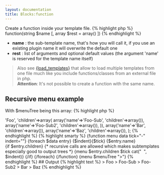 ```yaml
---
layout: documentation
title: Blocks:function
---
```


Create a function inside your template file.
{% highlight php %}
function(string $name [, array $rest = array() ])
{% endhighlight %}
* **name** : the sub-template name, that's how you will call it, if you use an existing plugin name it will overwrite the default one
* **rest** : list of arguments and optional default values (the argument 'name' is reserved for the template name itself)

> Also see [{load_templates}](/documentation/2.x-dev/functions/load-templates.html) that allow to load multiple templates from one file much like you include functions/classes from an external file in php.  
> **Attention**: It's not possible to create a function with the same name.

## Recursive menu example
With $menuTree being this array:
{% highlight php %}
<?php
$menuTree = array(
  array('name'=>'Foo', 'children'=>array(
    array('name'=>'Foo-Sub', 'children'=>array()),
    array('name'=>'Foo-Sub2', 'children'=>array()),
  )), 
  array('name'=>'Bar', 'children'=>array()), 
  array('name'=>'Baz', 'children'=>array()), 
);
{% endhighlight %}

{% highlight smarty %}
{function menu data tick="-" indent=""}
  {foreach $data entry}
    {$indent}{$tick} {$entry.name}<br />
 
    {if $entry.children}
      {* recursive calls are allowed which makes subtemplates especially good to output trees *}
      {menu $entry.children $tick cat("&nbsp;&nbsp;", $indent)}
    {/if}
  {/foreach}
{/function}
 
{menu $menuTree ">"}
{% endhighlight %}

## Output
{% highlight text %}
> Foo
  > Foo-Sub
  > Foo-Sub2
> Bar
> Baz
{% endhighlight %}